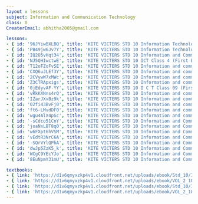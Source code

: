 ```yaml
--- 
layout : lessons 
subject: Information and Communication Technology
class: X
CreaterEmail: abhitha2005@gmail.com

lessons: 
- { id: '96JYiwBXLBQ', title: 'KITE VICTERS STD 10 Information Technology Class 01(First Bell-ഫസ്റ്റ് ബെല്‍)' }
- { id: 'PB49jw6Jv7Y', title: 'KITE VICTERS STD 10 Information Technology Class 02 (First Bell-ഫസ്റ്റ് ബെല്‍)' }
- { id: 'IQ2O5vHqt34', title: 'KITE VICTERS STD 10 Information and Communication Technology Class 3 (First Bell-ഫസ്റ്റ് ബെല്‍)' }
- { id: 'NJ5QHIwctwE', title: 'KITE VICTERS STD 10 ICT Class 4 (First Bell-ഫസ്റ്റ് ബെല്‍)' }
- { id: 'T12oFZoFvSE', title: 'KITE VICTERS STD 10 Information and communication Technology Class 05 (First Bell-ഫസ്റ്റ് ബെല്‍)' }
- { id: 'CXQ6uJLEf3Y', title: 'KITE VICTERS STD 10 Information and communication Technology Class 06 (First Bell-ഫസ്റ്റ് ബെല്‍)' }
- { id: '2CVywW7xMWc', title: 'KITE VICTERS STD 10 Information and communication Technology class 07(First Bell-ഫസ്റ്റ് ബെല്‍)' }
- { id: 'Z3CTRApxigs', title: 'KITE VICTERS STD 10 Information and communication Technology Class 08 (First Bell-ഫസ്റ്റ് ബെല്‍)' }
- { id: '0jEdyvAF-YY', title: 'KITE VICTERS STD 10 I C T Class 09 (First Bell-ഫസ്റ്റ് ബെല്‍)' }
- { id: 'vRkKXNns4rQ', title: 'KITE VICTERS STD 10 Information and communication Technology Class 10 (First Bell-ഫസ്റ്റ് ബെല്‍)' }
- { id: 'IZarJXvBz9k', title: 'KITE VICTERS STD 10 Information and communication technology Class 11 (First Bell-ഫസ്റ്റ് ബെല്‍)' }
- { id: '02fi43BvFj0', title: 'KITE VICTERS STD 10 Information and communication Technology Class 12 (First Bell-ഫസ്റ്റ് ബെല്‍)' }
- { id: 'ft6-LMvdDF0', title: 'KITE VICTERS STD 10 Information and communication Technology Class 13 (First Bell-ഫസ്റ്റ് ബെല്‍)' }
- { id: 'wgu4AlX4pSc', title: 'KITE VICTERS STD 10 Information and communication Technology Class 14 (First Bell-ഫസ്റ്റ് ബെല്‍)' }
- { id: '-sCdco51CnY', title: 'KITE VICTERS STD 10 Information and Communication Technology Class 15 (First Bell-ഫസ്റ്റ് ബെല്‍)' }
- { id: 'joaNxLBT8q0', title: 'KITE VICTERS STD 10 Information and Communication Technology Class 16 (First Bell-ഫസ്റ്റ് ബെല്‍)' }
- { id: 'w6FXpt6hVSM', title: 'KITE VICTERS STD 10 Information and Communication Technology Class 17 (First Bell-ഫസ്റ്റ് ബെല്‍)' }
- { id: 'vEdtR3NrC6A', title: 'KITE VICTERS STD 10 Information and Communication Technology Class 18 (First Bell-ഫസ്റ്റ് ബെല്‍)' }
- { id: '-SQrVYlQPhA', title: 'KITE VICTERS STD 10 Information and Communication Technology Class 19 (First Bell-ഫസ്റ്റ് ബെല്‍)' }
- { id: 'dwJp5ZzK5_k', title: 'KITE VICTERS STD 10 Information and Communication Technology Class 20 (First Bell-ഫസ്റ്റ് ബെല്‍)' }
- { id: 'WCgC9YEcYJo', title: 'KITE VICTERS STD 10 Information and Communication Technology Class 21(First Bell-ഫസ്റ്റ് ബെല്‍)' }
- { id: '8EuNpmY31mU', title: 'KITE VICTERS STD 10 Information and Communication Technology Class 22 (First Bell-ഫസ്റ്റ് ബെല്‍)' }

textbooks:
- { link: 'https://d1v6qmyxzkp4v1.cloudfront.net/uploads/ebook/Std_10/ICT_Eng_1/ICT_Eng_1.pdf', title: 'ICT Part -1' , medium: 'English' }
- { link: 'https://d1v6qmyxzkp4v1.cloudfront.net/uploads/ebook/VOL_2_10/ICT_English_2/ICT_English_2.pdf', title: 'ICT Part -2' , medium: 'English' }
- { link: 'https://d1v6qmyxzkp4v1.cloudfront.net/uploads/ebook/Std_10/ICT_Mal_1/ICT_Mal_1.pdf', title: 'ICT Part -1' , medium: 'Malayalam' }
- { link: 'https://d1v6qmyxzkp4v1.cloudfront.net/uploads/ebook/VOL_2_10/ICT_%20Malayalam_2/ICT_%20Malayalam_2.pdf', title: 'ICT Part -2' , medium: 'Malayalam' }
--- 
```

